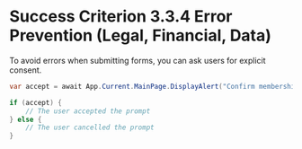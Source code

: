 # Success Criterion 3.3.4 Error Prevention (Legal, Financial, Data)

To avoid errors when submitting forms, you can ask users for explicit consent.

```c#
var accept = await App.Current.MainPage.DisplayAlert("Confirm membership?", "Your bank account will be billed.", "Confirm", "Cancel");

if (accept) {
    // The user accepted the prompt
} else {
    // The user cancelled the prompt
}
```
